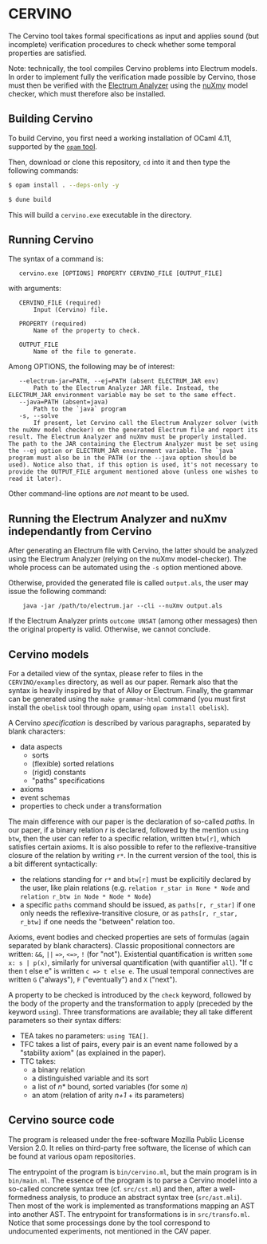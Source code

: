 # CERVINO

The Cervino tool takes formal specifications as input and applies sound (but incomplete) verification procedures to check whether some temporal properties are satisfied. 

Note: technically, the tool compiles Cervino problems into Electrum models. In order to implement fully the verification made possible by Cervino, those must then be verified with the [Electrum Analyzer](http://haslab.github.io/Electrum/) using the [nuXmv](https://nuxmv.fbk.eu/) model checker, which must therefore also be installed.

## Building Cervino

To build Cervino, you first need a working installation of OCaml 4.11, supported by the [`opam` tool](https://opam.ocaml.org/doc/Install.html).

Then, download or clone this repository, `cd` into it and then type the following commands:
```sh
$ opam install . --deps-only -y

$ dune build
```
This will build a `cervino.exe` executable in the directory.

## Running Cervino

The syntax of a command is:

       cervino.exe [OPTIONS] PROPERTY CERVINO_FILE [OUTPUT_FILE]

with arguments:

       CERVINO_FILE (required)
           Input (Cervino) file.

       PROPERTY (required)
           Name of the property to check.

       OUTPUT_FILE
           Name of the file to generate.

Among OPTIONS, the following may be of interest:

       --electrum-jar=PATH, --ej=PATH (absent ELECTRUM_JAR env)
           Path to the Electrum Analyzer JAR file. Instead, the ELECTRUM_JAR environment variable may be set to the same effect.
       --java=PATH (absent=java)
           Path to the `java` program
       -s, --solve
           If present, let Cervino call the Electrum Analyzer solver (with the nuXmv model checker) on the generated Electrum file and report its result. The Electrum Analyzer and nuXmv must be properly installed. The path to the JAR containing the Electrum Analyzer must be set using the --ej option or ELECTRUM_JAR environment variable. The `java` program must also be in the PATH (or the --java option should be used). Notice also that, if this option is used, it's not necessary to provide the OUTPUT_FILE argument mentioned above (unless one wishes to read it later).

Other command-line options are *not* meant to be used.

## Running the Electrum Analyzer and nuXmv independantly from Cervino

After generating an Electrum file with Cervino, the latter should be analyzed using the Electrum Analyzer (relying on the nuXmv model-checker). The whole process can be automated using the `-s` option mentioned above.

Otherwise, provided the generated file is called `output.als`, the user may issue the following command:

        java -jar /path/to/electrum.jar --cli --nuXmv output.als

If the Electrum Analyzer prints `outcome UNSAT` (among other messages) then the original property is valid. Otherwise, we cannot conclude.

## Cervino models

For a detailed view of the syntax, please refer to files in the `CERVINO/examples` directory, as well as our paper. Remark also that the syntax is heavily inspired by that of Alloy or Electrum. Finally, the grammar can be generated using the `make grammar-html` command (you must first install the `obelisk` tool through opam, using `opam install obelisk`).

A Cervino *specification*  is described by various paragraphs, separated by blank characters:

* data aspects
  * sorts
  * (flexible) sorted relations
  * (rigid) constants
  * "paths" specifications
* axioms
* event schemas 
* properties to check under a transformation

The main difference with our paper is the declaration of so-called *paths*. In our paper, if a binary relation *r* is declared, followed by the mention `using btw`, then the user can refer to a specific relation, written `btw[r]`, which satisfies certain axioms. It is also possible to refer to the reflexive-transitive closure of the relation by writing `r*`. In the current version of the tool, this is a bit different syntactically:

* the relations standing for `r*` and `btw[r]` must be explicitily declared by the user, like plain relations (e.g. `relation r_star in None * Node` and `relation r_btw in Node * Node * Node`)
* a specific `paths` command should be issued, as `paths[r, r_star]` if one only needs the reflexive-transitive closure, or as `paths[r, r_star, r_btw]` if one needs the "between" relation too.

Axioms, event bodies and checked properties are sets of formulas (again separated by blank characters). Classic propositional connectors are written: `&&`, `||` `=>`, `<=>`, `!` (for "not"). Existential quantification is written `some x: s | p(x)`, similarly for universal quantification (with quantifier `all`). "If c then t else e" is written `c => t else e`. The usual temporal connectives are written `G` ("always"), `F` ("eventually") and `X` ("next").

A property to be checked is introduced by the `check` keyword, followed by the body of the property and the transformation to apply (preceded by the keyword `using`). Three transformations are available; they all take different parameters so their syntax differs:

* TEA takes no parameters: `using TEA[]`.
* TFC takes a list of pairs, every pair is an event name followed by a "stability axiom" (as explained in the paper).
* TTC takes:
    * a binary relation
    * a distinguished variable and its sort
    * a list of *n** bound, sorted variables (for some *n*)
    * an atom (relation of arity *n+1* + its parameters)


## Cervino source code

The program is released under the free-software Mozilla Public License Version 2.0. It relies on third-party free software, the license of which can be found at various opam repositories.

The entrypoint of the program is `bin/cervino.ml`, but the main program is in `bin/main.ml`. The essence of the program is to parse a Cervino model into a so-called concrete syntax tree (cf. `src/cst.ml`) and then, after a well-formedness analysis, to produce an abstract syntax tree (`src/ast.mli`). Then most of the work is implemented as transformations mapping an AST into another AST. The entrypoint for transformations is in `src/transfo.ml`. Notice that some processings done by the tool correspond to undocumented experiments, not mentioned in the CAV paper.
